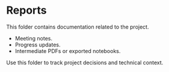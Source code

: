 # Reports

This folder contains documentation related to the project.

- Meeting notes.
- Progress updates.
- Intermediate PDFs or exported notebooks.

Use this folder to track project decisions and technical context.